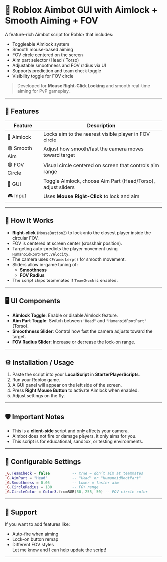 # 🎯 Roblox Aimbot GUI with Aimlock + Smooth Aiming + FOV

A feature-rich Aimbot script for Roblox that includes:

- Toggleable Aimlock system  
- Smooth mouse-based aiming  
- FOV circle centered on the screen  
- Aim part selector (Head / Torso)  
- Adjustable smoothness and FOV radius via UI  
- Supports prediction and team check toggle  
- Visibility toggle for FOV circle  

> Developed for **Mouse Right-Click Locking** and smooth real-time aiming for PvP gameplay.

---

## 🔧 Features

| Feature        | Description                                                   |
|----------------|---------------------------------------------------------------|
| 🎯 Aimlock     | Locks aim to the nearest visible player in FOV circle         |
| 🟢 Smooth Aim  | Adjust how smooth/fast the camera moves toward target         |
| 🟢 FOV Circle  | Visual circle centered on screen that controls aim range      |
| 🔘 GUI         | Toggle Aimlock, choose Aim Part (Head/Torso), adjust sliders  |
| 🎮 Input       | Uses **Mouse Right-Click** to lock and aim                    |

---

## 🧠 How It Works

- **Right-click** (`MouseButton2`) to lock onto the closest player inside the circular FOV.
- FOV is centered at screen center (crosshair position).
- Targeting auto-predicts the player movement using `HumanoidRootPart.Velocity`.
- The camera uses `CFrame:Lerp()` for smooth movement.
- Sliders allow in-game tuning of:
  - **Smoothness**
  - **FOV Radius**
- The script skips teammates if `TeamCheck` is enabled.

---

## 🖥️ UI Components

- **Aimlock Toggle**: Enable or disable Aimlock feature.
- **Aim Part Toggle**: Switch between `"Head"` and `"HumanoidRootPart"` (Torso).
- **Smoothness Slider**: Control how fast the camera adjusts toward the target.
- **FOV Radius Slider**: Increase or decrease the lock-on range.

---

## ⚙️ Installation / Usage

1. Paste the script into your **LocalScript** in **StarterPlayerScripts**.
2. Run your Roblox game.
3. A GUI panel will appear on the left side of the screen.
4. Press **Right Mouse Button** to activate Aimlock when enabled.
5. Adjust settings on the fly.

---

## 🛡️ Important Notes

- This is a **client-side** script and only affects your camera.
- Aimbot does not fire or damage players, it only aims for you.
- This script is for educational, sandbox, or testing environments.

---

## 🔧 Configurable Settings

```lua
_G.TeamCheck = false          -- true = don’t aim at teammates
_G.AimPart = "Head"           -- "Head" or "HumanoidRootPart"
_G.Smoothness = 0.05          -- Lower = faster aim
_G.CircleRadius = 180         -- FOV range
_G.CircleColor = Color3.fromRGB(50, 255, 50) -- FOV circle color
```

---

## 💬 Support

If you want to add features like:
- Auto-fire when aiming
- Lock-on button remap
- Different FOV styles  
Let me know and I can help update the script!

---
